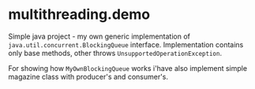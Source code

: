 # multithreading.demo
Simple java project - my own generic implementation of `java.util.concurrent.BlockingQueue` interface. Implementation contains only base methods, other throws `UnsupportedOperationException`.

For showing how `MyOwnBlockingQueue` works i'have also implement simple magazine class with producer's and consumer's.


